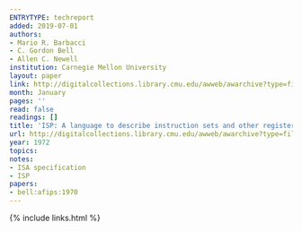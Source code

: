 ```yaml
---
ENTRYTYPE: techreport
added: 2019-07-01
authors:
- Mario R. Barbacci
- C. Gordon Bell
- Allen C. Newell
institution: Carnegie Mellon University
layout: paper
link: http://digitalcollections.library.cmu.edu/awweb/awarchive?type=file&item=360601
month: January
pages: ''
read: false
readings: []
title: 'ISP: A language to describe instruction sets and other register transfer systems'
url: http://digitalcollections.library.cmu.edu/awweb/awarchive?type=file&item=360601
year: 1972
topics:
notes:
- ISA specification
- ISP
papers:
- bell:afips:1970
---
```


{% include links.html %}
